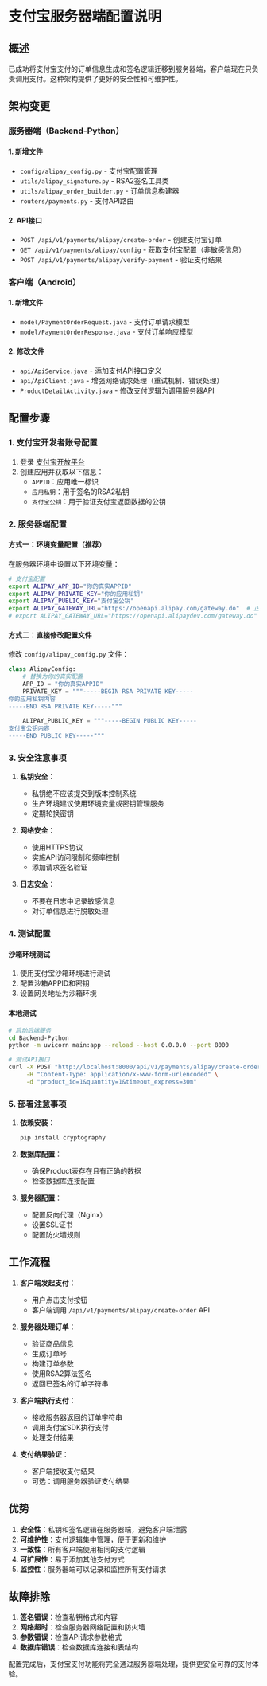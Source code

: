 # 支付宝服务器端配置说明

## 概述

已成功将支付宝支付的订单信息生成和签名逻辑迁移到服务器端，客户端现在只负责调用支付。这种架构提供了更好的安全性和可维护性。

## 架构变更

### 服务器端（Backend-Python）

#### 1. 新增文件
- `config/alipay_config.py` - 支付宝配置管理
- `utils/alipay_signature.py` - RSA2签名工具类
- `utils/alipay_order_builder.py` - 订单信息构建器
- `routers/payments.py` - 支付API路由

#### 2. API接口
- `POST /api/v1/payments/alipay/create-order` - 创建支付宝订单
- `GET /api/v1/payments/alipay/config` - 获取支付宝配置（非敏感信息）
- `POST /api/v1/payments/alipay/verify-payment` - 验证支付结果

### 客户端（Android）

#### 1. 新增文件
- `model/PaymentOrderRequest.java` - 支付订单请求模型
- `model/PaymentOrderResponse.java` - 支付订单响应模型

#### 2. 修改文件
- `api/ApiService.java` - 添加支付API接口定义
- `api/ApiClient.java` - 增强网络请求处理（重试机制、错误处理）
- `ProductDetailActivity.java` - 修改支付逻辑为调用服务器API

## 配置步骤

### 1. 支付宝开发者账号配置

1. 登录 [支付宝开放平台](https://open.alipay.com/)
2. 创建应用并获取以下信息：
   - `APPID`：应用唯一标识
   - `应用私钥`：用于签名的RSA2私钥
   - `支付宝公钥`：用于验证支付宝返回数据的公钥

### 2. 服务器端配置

#### 方式一：环境变量配置（推荐）

在服务器环境中设置以下环境变量：

```bash
# 支付宝配置
export ALIPAY_APP_ID="你的真实APPID"
export ALIPAY_PRIVATE_KEY="你的应用私钥"
export ALIPAY_PUBLIC_KEY="支付宝公钥"
export ALIPAY_GATEWAY_URL="https://openapi.alipay.com/gateway.do"  # 正式环境
# export ALIPAY_GATEWAY_URL="https://openapi.alipaydev.com/gateway.do"  # 沙箱环境
```

#### 方式二：直接修改配置文件

修改 `config/alipay_config.py` 文件：

```python
class AlipayConfig:
    # 替换为你的真实配置
    APP_ID = "你的真实APPID"
    PRIVATE_KEY = """-----BEGIN RSA PRIVATE KEY-----
你的应用私钥内容
-----END RSA PRIVATE KEY-----"""
    
    ALIPAY_PUBLIC_KEY = """-----BEGIN PUBLIC KEY-----
支付宝公钥内容
-----END PUBLIC KEY-----"""
```

### 3. 安全注意事项

1. **私钥安全**：
   - 私钥绝不应该提交到版本控制系统
   - 生产环境建议使用环境变量或密钥管理服务
   - 定期轮换密钥

2. **网络安全**：
   - 使用HTTPS协议
   - 实施API访问限制和频率控制
   - 添加请求签名验证

3. **日志安全**：
   - 不要在日志中记录敏感信息
   - 对订单信息进行脱敏处理

### 4. 测试配置

#### 沙箱环境测试

1. 使用支付宝沙箱环境进行测试
2. 配置沙箱APPID和密钥
3. 设置网关地址为沙箱环境

#### 本地测试

```bash
# 启动后端服务
cd Backend-Python
python -m uvicorn main:app --reload --host 0.0.0.0 --port 8000

# 测试API接口
curl -X POST "http://localhost:8000/api/v1/payments/alipay/create-order" \
     -H "Content-Type: application/x-www-form-urlencoded" \
     -d "product_id=1&quantity=1&timeout_express=30m"
```

### 5. 部署注意事项

1. **依赖安装**：
   ```bash
   pip install cryptography
   ```

2. **数据库配置**：
   - 确保Product表存在且有正确的数据
   - 检查数据库连接配置

3. **服务器配置**：
   - 配置反向代理（Nginx）
   - 设置SSL证书
   - 配置防火墙规则

## 工作流程

1. **客户端发起支付**：
   - 用户点击支付按钮
   - 客户端调用 `/api/v1/payments/alipay/create-order` API

2. **服务器处理订单**：
   - 验证商品信息
   - 生成订单号
   - 构建订单参数
   - 使用RSA2算法签名
   - 返回已签名的订单字符串

3. **客户端执行支付**：
   - 接收服务器返回的订单字符串
   - 调用支付宝SDK执行支付
   - 处理支付结果

4. **支付结果验证**：
   - 客户端接收支付结果
   - 可选：调用服务器验证支付结果

## 优势

1. **安全性**：私钥和签名逻辑在服务器端，避免客户端泄露
2. **可维护性**：支付逻辑集中管理，便于更新和维护
3. **一致性**：所有客户端使用相同的支付逻辑
4. **可扩展性**：易于添加其他支付方式
5. **监控性**：服务器端可以记录和监控所有支付请求

## 故障排除

1. **签名错误**：检查私钥格式和内容
2. **网络超时**：检查服务器网络配置和防火墙
3. **参数错误**：检查API请求参数格式
4. **数据库错误**：检查数据库连接和表结构

配置完成后，支付宝支付功能将完全通过服务器端处理，提供更安全可靠的支付体验。